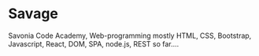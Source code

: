 # Savage
Savonia Code Academy, Web-programming mostly HTML, CSS, Bootstrap, Javascript, React, DOM, SPA, node.js, REST so far....
